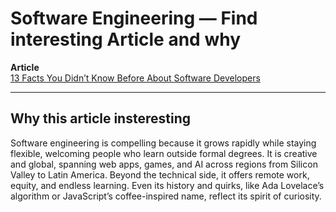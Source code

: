 # Software Engineering — Find interesting Article and why

**Article**  
[13 Facts You Didn’t Know Before About Software Developers](https://alcor-bpo.com/13-facts-you-didnt-know-before-about-software-developers/)

---

## Why this article insteresting

Software engineering is compelling because it grows rapidly while staying flexible, welcoming people who learn outside formal degrees. It is creative and global, spanning web apps, games, and AI across regions from Silicon Valley to Latin America. Beyond the technical side, it offers remote work, equity, and endless learning. Even its history and quirks, like Ada Lovelace’s algorithm or JavaScript’s coffee-inspired name, reflect its spirit of curiosity.




